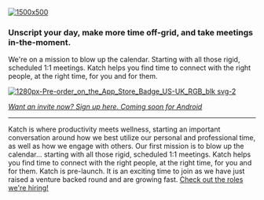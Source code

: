 [![1500x500](https://user-images.githubusercontent.com/82029448/140024620-55f0eafd-76a5-4dc0-950e-79dbcc36ccb2.jpeg)](https://gokatch.com)

### Unscript your day, make more time off-grid, and take meetings in-the-moment.

We're on a mission to blow up the calendar. Starting with all those rigid, scheduled 1:1 meetings. Katch helps you find time to connect with the right people, at the right time, for you and for them.


[![1280px-Pre-order_on_the_App_Store_Badge_US-UK_RGB_blk svg-2](https://user-images.githubusercontent.com/82029448/140025786-6f5b4aac-23bb-48a1-8f04-5a5eddb2e18a.png)]((https://apps.apple.com/us/app/katch/id1578951084?utm_source=download&utm_campaign=preorder))

[_Want an invite now? Sign up here. Coming soon for Android_](https://gokatch.com/access)

----

Katch is where productivity meets wellness, starting an important conversation around how we best utilize our personal and professional time, as well as how we engage with others. Our first mission is to blow up the calendar... starting with all those rigid, scheduled 1:1 meetings. Katch helps you find time to connect with the right people, at the right time, for you and for them. Katch is pre-launch. It is an exciting time to join as we have just raised a venture backed round and are growing fast. [Check out the roles we're hiring!](https://gokatch.com/careers)
